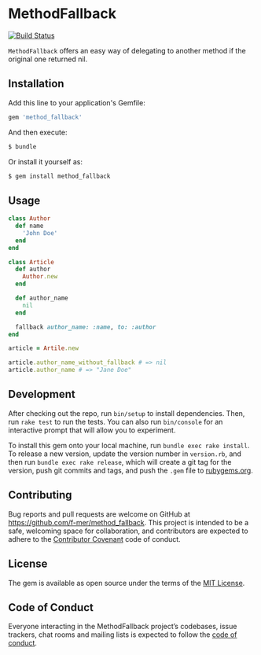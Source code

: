 # MethodFallback

[![Build Status](https://travis-ci.org/f-mer/method_fallback.svg?branch=master)](https://travis-ci.org/f-mer/method_fallback)

`MethodFallback` offers an easy way of delegating to another method if the
original one returned nil.

## Installation

Add this line to your application's Gemfile:

```ruby
gem 'method_fallback'
```

And then execute:

```sh
$ bundle
```

Or install it yourself as:

```sh
$ gem install method_fallback
```

## Usage

```ruby
class Author
  def name
    'John Doe'
  end
end

class Article
  def author
    Author.new
  end

  def author_name
    nil
  end

  fallback author_name: :name, to: :author
end

article = Artile.new

article.author_name_without_fallback # => nil
article.author_name # => "Jane Doe"
```

## Development

After checking out the repo, run `bin/setup` to install dependencies. Then, run `rake test` to run the tests. You can also run `bin/console` for an interactive prompt that will allow you to experiment.

To install this gem onto your local machine, run `bundle exec rake install`. To release a new version, update the version number in `version.rb`, and then run `bundle exec rake release`, which will create a git tag for the version, push git commits and tags, and push the `.gem` file to [rubygems.org](https://rubygems.org).

## Contributing

Bug reports and pull requests are welcome on GitHub at https://github.com/f-mer/method_fallback. This project is intended to be a safe, welcoming space for collaboration, and contributors are expected to adhere to the [Contributor Covenant](http://contributor-covenant.org) code of conduct.

## License

The gem is available as open source under the terms of the [MIT License](https://opensource.org/licenses/MIT).

## Code of Conduct

Everyone interacting in the MethodFallback project’s codebases, issue trackers, chat rooms and mailing lists is expected to follow the [code of conduct](https://github.com/f-mer/method_fallback/blob/master/CODE_OF_CONDUCT.md).
